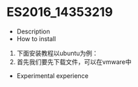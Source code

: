 # ES2016_14353219

* Description
* How to install
1. 下面安装教程以ubuntu为例：
2. 首先我们要先下载文件，可以在vmware中
* Experimental experience

